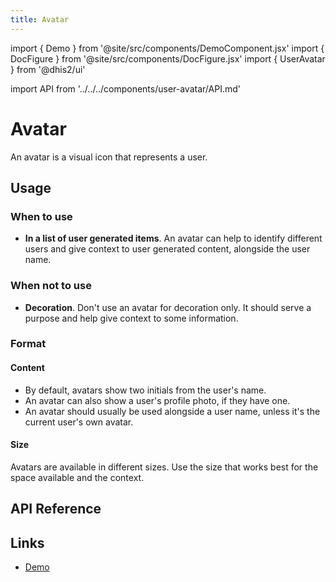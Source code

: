 ```yaml
---
title: Avatar
---
```


import { Demo } from '@site/src/components/DemoComponent.jsx'
import { DocFigure } from '@site/src/components/DocFigure.jsx'
import { UserAvatar } from '@dhis2/ui'

import API from '../../../components/user-avatar/API.md'

# Avatar

An avatar is a visual icon that represents a user.

<Demo>
    <UserAvatar name="Karimbe Olefeme"/>
</Demo>

## Usage

### When to use

-   **In a list of user generated items**. An avatar can help to identify different users and give context to user generated content, alongside the user name.

### When not to use

-   **Decoration**. Don't use an avatar for decoration only. It should serve a purpose and help give context to some information.

### Format

#### Content

-   By default, avatars show two initials from the user's name.
-   An avatar can also show a user's profile photo, if they have one.
-   An avatar should usually be used alongside a user name, unless it's the current user's own avatar.

#### Size

<Demo>
    <div className='stacked-examples-horizontal'>
        <UserAvatar extrasmall name="Example Person"/>
        <UserAvatar small name="Example Person"/>
        <UserAvatar medium name="Example Person"/>
        <UserAvatar large name="Example Person"/>
        <UserAvatar extralarge name="Example Person"/>
    </div>
</Demo>

Avatars are available in different sizes. Use the size that works best for the space available and the context.

## API Reference

<API />

## Links

-   [Demo](https://ui.dhis2.nu/demo/?path=/story/utils-user-avatar--default)
